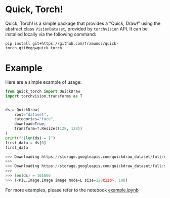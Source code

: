 # Quick, Torch!

Quick, Torch! is a simple package that provides a "Quick, Draw!" using the abstract class `VisionDataset`, provided by `torchvision` API. It can be installed locally via the following command:

```
pip install git+https://github.com/framunoz/quick-torch.git#egg=quick_torch
```

# Example
Here are a simple example of usage:
```python
from quick_torch import QuickDraw
import torchvision.transforms as T


ds = QuickDraw(
    root="dataset", 
    categories="face", 
    download=True, 
    transform=T.Resize((128, 128))
)
print(f"{len(ds) = }")
first_data = ds[0]
first_data

>>> Downloading https://storage.googleapis.com/quickdraw_dataset/full/numpy_bitmap/face.npy
>>> 
>>> Downloading https://storage.googleapis.com/quickdraw_dataset/full/simplified/face.ndjson
>>> 
>>> len(ds) = 161666
>>> (<PIL.Image.Image image mode=L size=128x128>, 108)
```

For more examples, please refer to the notebook [example.ipynb](./example.ipynb)